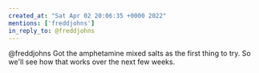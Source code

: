 ```yaml
---
created_at: "Sat Apr 02 20:06:35 +0000 2022"
mentions: ['freddjohns']
in_reply_to: @freddjohns
---
```


@freddjohns Got the amphetamine mixed salts as the first thing to try. So we'll see how that works over the next few weeks.